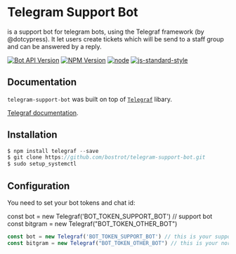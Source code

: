 # Telegram Support Bot
is a support bot for telegram bots, using the Telegraf framework (by @dotcypress). It let users create tickets which will be send to a staff group and can be answered by a reply.

[![Bot API Version](https://img.shields.io/badge/Bot%20API-v3.1-f36caf.svg?style=flat-square)](https://core.telegram.org/bots/api)
[![NPM Version](https://img.shields.io/npm/v/telegraf.svg?style=flat-square)](https://www.npmjs.com/)
[![node](https://img.shields.io/node/v/telegraf.svg?style=flat-square)](https://www.npmjs.com/package/)
[![js-standard-style](https://img.shields.io/badge/code%20style-standard-brightgreen.svg?style=flat-square)](http://standardjs.com/)

## Documentation

`telegram-support-bot` was built on top of [`Telegraf`](https://github.com/telegraf/telegraf) libary.

[Telegraf documentation](http://telegraf.js.org).

## Installation

```js
$ npm install telegraf --save
$ git clone https://github.com/bostrot/telegram-support-bot.git
$ sudo setup_systemctl
```

## Configuration

You need to set your bot tokens and chat id:

const bot = new Telegraf('BOT_TOKEN_SUPPORT_BOT') // support bot
const bitgram = new Telegraf("BOT_TOKEN_OTHER_BOT")

```js
const bot = new Telegraf('BOT_TOKEN_SUPPORT_BOT') // this is your support bot
const bitgram = new Telegraf("BOT_TOKEN_OTHER_BOT") // this is your normal bot
```
